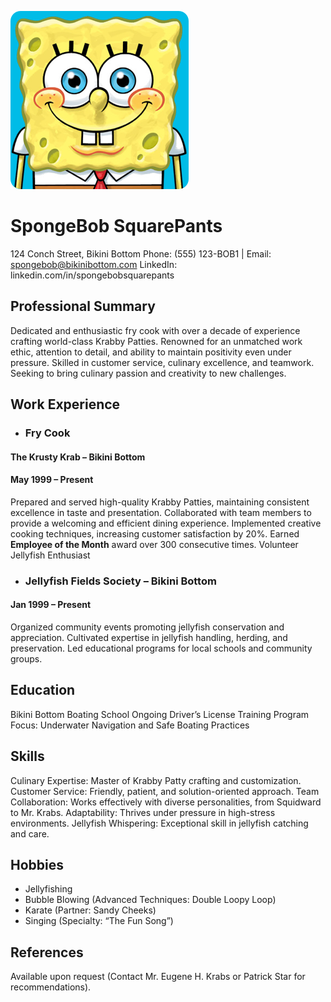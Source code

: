 ![Profile photo](./Spongebob.png "My photo")


# SpongeBob SquarePants
124 Conch Street, Bikini Bottom
Phone: (555) 123-BOB1 | Email: spongebob@bikinibottom.com
LinkedIn: linkedin.com/in/spongebobsquarepants

## Professional Summary
Dedicated and enthusiastic fry cook with over a decade of experience crafting world-class Krabby Patties. Renowned for an unmatched work ethic, attention to detail, and ability to maintain positivity even under pressure. Skilled in customer service, culinary excellence, and teamwork. Seeking to bring culinary passion and creativity to new challenges.

## Work Experience
* ### Fry Cook
#### The Krusty Krab – Bikini Bottom
#### May 1999 – Present
Prepared and served high-quality Krabby Patties, maintaining consistent excellence in taste and presentation.
Collaborated with team members to provide a welcoming and efficient dining experience.
Implemented creative cooking techniques, increasing customer satisfaction by 20%.
Earned **Employee of the Month** award over 300 consecutive times.
Volunteer Jellyfish Enthusiast

* ### Jellyfish Fields Society – Bikini Bottom
#### Jan 1999 – Present
Organized community events promoting jellyfish conservation and appreciation.
Cultivated expertise in jellyfish handling, herding, and preservation.
Led educational programs for local schools and community groups.
## Education
Bikini Bottom Boating School
Ongoing Driver’s License Training Program
Focus: Underwater Navigation and Safe Boating Practices
## Skills
Culinary Expertise: Master of Krabby Patty crafting and customization.
Customer Service: Friendly, patient, and solution-oriented approach.
Team Collaboration: Works effectively with diverse personalities, from Squidward to Mr. Krabs.
Adaptability: Thrives under pressure in high-stress environments.
Jellyfish Whispering: Exceptional skill in jellyfish catching and care.
## Hobbies
* Jellyfishing
* Bubble Blowing (Advanced Techniques: Double Loopy Loop)
* Karate (Partner: Sandy Cheeks)
* Singing (Specialty: “The Fun Song”)
## References
Available upon request (Contact Mr. Eugene H. Krabs or Patrick Star for recommendations).

